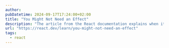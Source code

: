 ```yaml
---
author:
pubDatetime: 2024-09-17T17:24:00+02:00
title: "You Might Not Need an Effect"
description: "The article from the React documentation explains when it is unnecessary to use the useEffect hook. It provides common scenarios where developers mistakenly rely on effects and offers alternative ways to handle logic that don't involve useEffect, such as computing derived state or managing non-reactive values. The article emphasizes cleaner code and avoiding performance issues by using simpler React features instead of overcomplicating state management with effects."
url: "https://react.dev/learn/you-might-not-need-an-effect"
tags:
  - react
---
```

